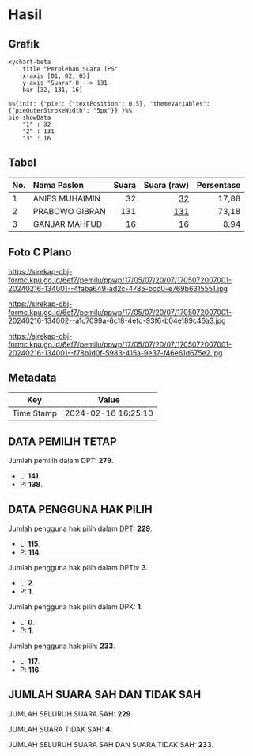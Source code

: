 # Hasil

## Grafik

```mermaid
xychart-beta
    title "Perolehan Suara TPS"
    x-axis [01, 02, 03]
    y-axis "Suara" 0 --> 131
    bar [32, 131, 16]
```

```mermaid
%%{init: {"pie": {"textPosition": 0.5}, "themeVariables": {"pieOuterStrokeWidth": "5px"}} }%%
pie showData
    "1" : 32
    "2" : 131
    "3" : 16
```

## Tabel

| No. | Nama Paslon    | Suara | Suara (raw) | Persentase |
|:--- |:-------------- | -----:| -----------:| ----------:|
| 1   | ANIES MUHAIMIN | 32    | [32][p-1]   | 17,88      |
| 2   | PRABOWO GIBRAN | 131   | [131][p-2]  | 73,18      |
| 3   | GANJAR MAHFUD  | 16    | [16][p-3]   | 8,94       |


[p-1]: https://github.com/gigit-pemilu/pemilu-2024-17-bengkulu/blob/main/pilpres/hitung-suara/sub/17-bengkulu/sub/05-seluma/sub/07-lubuk-sandi/sub/2007-arang-sapat/sub/001-tps/sub/paslon-1.txt
[p-2]: https://github.com/gigit-pemilu/pemilu-2024-17-bengkulu/blob/main/pilpres/hitung-suara/sub/17-bengkulu/sub/05-seluma/sub/07-lubuk-sandi/sub/2007-arang-sapat/sub/001-tps/sub/paslon-2.txt
[p-3]: https://github.com/gigit-pemilu/pemilu-2024-17-bengkulu/blob/main/pilpres/hitung-suara/sub/17-bengkulu/sub/05-seluma/sub/07-lubuk-sandi/sub/2007-arang-sapat/sub/001-tps/sub/paslon-3.txt

## Foto C Plano

https://sirekap-obj-formc.kpu.go.id/6ef7/pemilu/ppwp/17/05/07/20/07/1705072007001-20240216-134001--4faba649-ad2c-4785-bcd0-e769b6315551.jpg

https://sirekap-obj-formc.kpu.go.id/6ef7/pemilu/ppwp/17/05/07/20/07/1705072007001-20240216-134002--a1c7099a-6c18-4efd-93f6-b04e189c46a3.jpg

https://sirekap-obj-formc.kpu.go.id/6ef7/pemilu/ppwp/17/05/07/20/07/1705072007001-20240216-134001--f78b1d0f-5983-415a-9e37-f46e61d675e2.jpg


## Metadata

| Key        | Value               |
| ---------- | ------------------- |
| Time Stamp | 2024-02-16 16:25:10 |


## DATA PEMILIH TETAP

Jumlah pemilih dalam DPT: **279**.
 * L: **141**.
 * P: **138**.

## DATA PENGGUNA HAK PILIH

Jumlah pengguna hak pilih dalam DPT: **229**.
 * L: **115**.
 * P: **114**.

Jumlah pengguna hak pilih dalam DPTb: **3**.
 * L: **2**.
 * P: **1**.

Jumlah pengguna hak pilih dalam DPK: **1**.
 * L: **0**.
 * P: **1**.

Jumlah pengguna hak pilih: **233**.
 * L: **117**.
 * P: **116**.

## JUMLAH SUARA SAH DAN TIDAK SAH

JUMLAH SELURUH SUARA SAH: **229**.

JUMLAH SUARA TIDAK SAH: **4**.

JUMLAH SELURUH SUARA SAH DAN SUARA TIDAK SAH: **233**.


